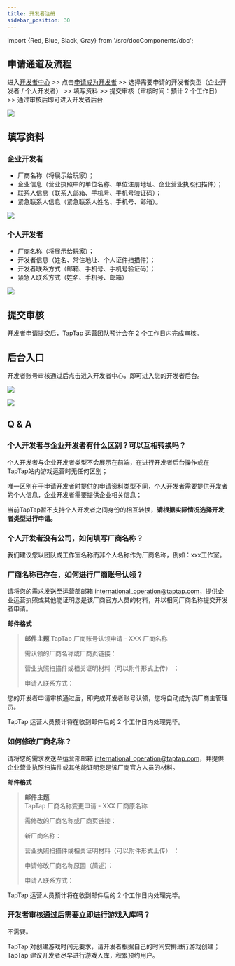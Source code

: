 ```yaml
---
title: 开发者注册
sidebar_position: 30
---
```


import {Red, Blue, Black, Gray} from '/src/docComponents/doc';

## 申请通道及流程  

进入[开发者中心](https://developer.taptap.io/) >>  点击[申请成为开发者](https://developer.taptap.io/developer-apply/)  >>  选择需要申请的开发者类型（企业开发者 / 个人开发者）  >>  填写资料  >>  提交审核（审核时间：预计 2 个工作日）  >>  通过审核后即可进入开发者后台  

![ ](/img/Register-as-Develper-1.png)

## 填写资料  

### 企业开发者  

- 厂商名称（将展示给玩家）；
- 企业信息（营业执照中的单位名称、单位注册地址、企业营业执照扫描件）；
- 联系人信息（联系人邮箱、手机号、手机号验证码）；
- 紧急联系人信息（紧急联系人姓名、手机号、邮箱）。

![ ](/img/Register-as-Develper-2.png)  

### 个人开发者   

- 厂商名称（将展示给玩家）；
- 开发者信息（姓名、常住地址、个人证件扫描件）；
- 开发者联系方式（邮箱、手机号、手机号验证码）；
- 紧急人联系方式（姓名、手机号、邮箱）

![ ](/img/Register-as-Develper-3.png)

## 提交审核  

开发者申请提交后，TapTap 运营团队预计会在 2 个工作日内完成审核。

## 后台入口  

开发者账号审核通过后点击<Blue>进入开发者中心</Blue>，即可进入您的开发者后台。  

![ ](/img/Register-as-Develper-4.png)  
   
![ ](/img/Register-as-Develper-5.png)  

## Q & A
### 个人开发者与企业开发者有什么区别？可以互相转换吗？

个人开发者与企业开发者类型不会展示在前端，在进行开发者后台操作或在TapTap站内游戏运营时无任何区别；

唯一区别在于申请开发者时提供的申请资料类型不同，个人开发者需要提供开发者的个人信息，企业开发者需要提供企业相关信息；



当前TapTap暂不支持个人开发者之间身份的相互转换，**请根据实际情况选择开发者类型进行申请。**

### 个人开发者没有公司，如何填写厂商名称？  

我们建议您以团队或工作室名称而非个人名称作为厂商名称，例如：xxx工作室。

### 厂商名称已存在，如何进行厂商账号认领？

请将您的需求发送至运营部邮箱 [international_operation@taptap.com](mailto:international_operation@taptap.com)，提供企业运营执照或其他能证明您是该厂商官方人员的材料，并以相同厂商名称提交开发者申请。

**邮件格式**

> **邮件主题**
> TapTap 厂商账号认领申请  -  XXX 厂商名称  
>
> 需认领的厂商名称或厂商页链接：  
>
> 营业执照扫描件或相关证明材料<Gray>（可以附件形式上传）</Gray> ：  
>
> 申请人联系方式：


您的开发者申请审核通过后，即完成开发者账号认领，您将自动成为该厂商主管理员。

TapTap 运营人员预计将在收到邮件后的 2 个工作日内处理完毕。

### 如何修改厂商名称？

请将您的需求发送至运营部邮箱 [international_operation@taptap.com](mailto:international_operation@taptap.com)，并提供企业营业执照扫描件或其他能证明您是该厂商官方人员的材料。  

**邮件格式**

> **邮件主题**  
> TapTap 厂商名称变更申请  -  XXX 厂商原名称  
>
> 需修改的厂商名称或厂商页链接：  
>
> 新厂商名称：  
>
> 营业执照扫描件或相关证明材料<Gray>（可以附件形式上传）</Gray> ：  
>
> 申请修改厂商名称原因<Gray>（简述）</Gray>：  
>
> 申请人联系方式：

TapTap 运营人员预计将在收到邮件后的 2 个工作日内处理完毕。

### 开发者审核通过后需要立即进行游戏入库吗？  

不需要。
  
TapTap 对创建游戏时间无要求，请开发者根据自己的时间安排进行游戏创建；TapTap 建议开发者尽早进行游戏入库，积累预约用户。
